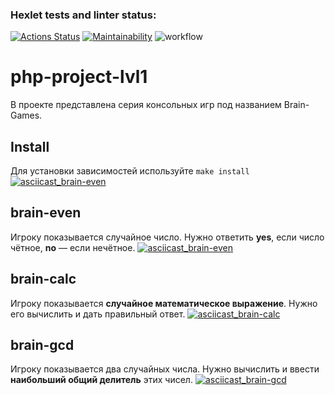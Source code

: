 ### Hexlet tests and linter status:
[![Actions Status](https://github.com/RIP-Peroni/php-project-lvl1/workflows/hexlet-check/badge.svg)](https://github.com/RIP-Peroni/php-project-lvl1/actions)
[![Maintainability](https://api.codeclimate.com/v1/badges/3dc4be9426e8dcf9e704/maintainability)](https://codeclimate.com/github/RIP-Peroni/php-project-lvl1/maintainability)
![workflow](https://github.com/RIP-Peroni/php-project-lvl1/actions/workflows/workflow.yml/badge.svg)


# php-project-lvl1
В проекте представлена серия консольных игр под названием Brain-Games.
## Install
Для установки зависимостей используйте `make install`
[![asciicast_brain-even](https://asciinema.org/a/9Yuqkm6Zp1urjQJDiJG6awNHj.png)](https://asciinema.org/a/9Yuqkm6Zp1urjQJDiJG6awNHj)
## brain-even
 Игроку показывается случайное число. Нужно ответить **yes**, если число чётное, **no** — если нечётное.
[![asciicast_brain-even](https://asciinema.org/a/oZFNHaIVdViAkZeMkCMm4xwlD.png)](https://asciinema.org/a/oZFNHaIVdViAkZeMkCMm4xwlD)
## brain-calc
Игроку показывается **случайное математическое выражение**. Нужно его вычислить и дать правильный ответ.
[![asciicast_brain-calc](https://asciinema.org/a/rUOjGrDsiWVZoqtflWtrLpmLR.png)](https://asciinema.org/a/rUOjGrDsiWVZoqtflWtrLpmLR)
## brain-gcd
Игроку показывается два случайных числа. Нужно вычислить и ввести **наибольший общий делитель** этих чисел.
[![asciicast_brain-gcd](https://asciinema.org/a/4J2ooVCOQ6fxRbjxpS9zCTjqH.png)](https://asciinema.org/a/4J2ooVCOQ6fxRbjxpS9zCTjqH)